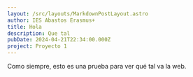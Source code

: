 ```yaml
---
layout: /src/layouts/MarkdownPostLayout.astro
author: IES Abastos Erasmus+
title: Hola
description: Que tal
pubDate: 2024-04-21T22:34:00.000Z
project: Proyecto 1
---
```

Como siempre, esto es una prueba para ver qué tal va la web.
